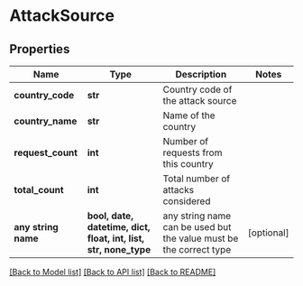 # AttackSource


## Properties
Name | Type | Description | Notes
------------ | ------------- | ------------- | -------------
**country_code** | **str** | Country code of the attack source | 
**country_name** | **str** | Name of the country | 
**request_count** | **int** | Number of requests from this country | 
**total_count** | **int** | Total number of attacks considered | 
**any string name** | **bool, date, datetime, dict, float, int, list, str, none_type** | any string name can be used but the value must be the correct type | [optional]

[[Back to Model list]](../README.md#documentation-for-models) [[Back to API list]](../README.md#documentation-for-api-endpoints) [[Back to README]](../README.md)


